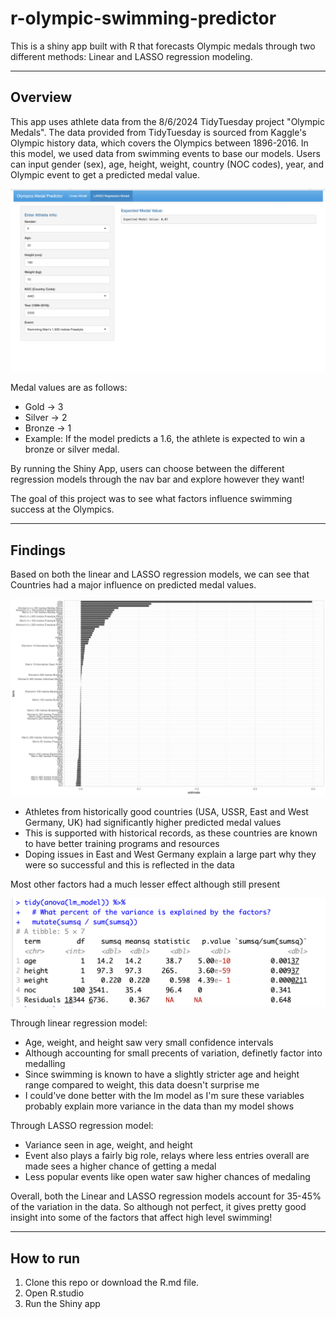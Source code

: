 # r-olympic-swimming-predictor
This is a shiny app built with R that forecasts Olympic medals through two different methods: Linear and LASSO regression modeling.

---

## Overview
This app uses athlete data from the 8/6/2024 TidyTuesday project "Olympic Medals". The data provided from TidyTuesday is sourced from Kaggle's Olympic history data, which covers the Olympics between 1896-2016. In this model, we used data from swimming events to base our models. Users can input gender (sex), age, height, weight, country (NOC codes), year, and Olympic event to get a predicted medal value.

![App Screenshot](images/shiny_app.png)

Medal values are as follows:
- Gold -> 3
- Silver -> 2
- Bronze -> 1
- Example: If the model predicts a 1.6, the athlete is expected to win a bronze or silver medal.

By running the Shiny App, users can choose between the different regression models through the nav bar and explore however they want!

The goal of this project was to see what factors influence swimming success at the Olympics.

---

## Findings
Based on both the linear and LASSO regression models, we can see that Countries had a major influence on predicted medal values.

![App Screenshot](images/LASSO_data.png)

- Athletes from historically good countries (USA, USSR, East and West Germany, UK) had significantly higher predicted medal values
- This is supported with historical records, as these countries are known to have better training programs and resources
- Doping issues in East and West Germany explain a large part why they were so successful and this is reflected in the data

Most other factors had a much lesser effect although still present

![App Screenshot](images/lm_variance.png)

Through linear regression model:
- Age, weight, and height saw very small confidence intervals
- Although accounting for small precents of variation, definetly factor into medalling
- Since swimming is known to have a slightly stricter age and height range compared to weight, this data doesn't surprise me
- I could've done better with the lm model as I'm sure these variables probably explain more variance in the data than my model shows

Through LASSO regression model:
- Variance seen in age, weight, and height
- Event also plays a fairly big role, relays where less entries overall are made sees a higher chance of getting a medal
- Less popular events like open water saw higher chances of medaling

Overall, both the Linear and LASSO regression models account for 35-45% of the variation in the data. So although not perfect, it gives pretty good insight into some of the factors that affect high level swimming!

---

## How to run
1. Clone this repo or download the R.md file.
2. Open R.studio
3. Run the Shiny app
